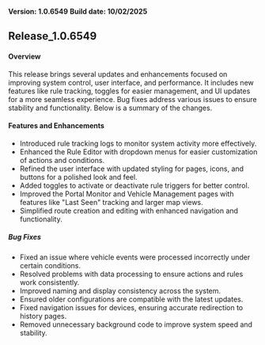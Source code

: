  **Version: 1.0.6549**
 **Build date: 10/02/2025**
## Release_1.0.6549 

#### Overview
This release brings several updates and enhancements focused on improving system control, user interface, and performance. It includes new features like rule tracking, toggles for easier management, and UI updates for a more seamless experience. Bug fixes address various issues to ensure stability and functionality. Below is a summary of the changes.

#### Features and Enhancements
- Introduced rule tracking logs to monitor system activity more effectively.
- Enhanced the Rule Editor with dropdown menus for easier customization of actions and conditions.
- Refined the user interface with updated styling for pages, icons, and buttons for a polished look and feel.
- Added toggles to activate or deactivate rule triggers for better control.
- Improved the Portal Monitor and Vehicle Management pages with features like "Last Seen" tracking and larger map views.
- Simplified route creation and editing with enhanced navigation and functionality.
##### Bug Fixes
- Fixed an issue where vehicle events were processed incorrectly under certain conditions.
- Resolved problems with data processing to ensure actions and rules work consistently.
- Improved naming and display consistency across the system.
- Ensured older configurations are compatible with the latest updates.
- Fixed navigation issues for devices, ensuring accurate redirection to history pages.
- Removed unnecessary background code to improve system speed and stability.